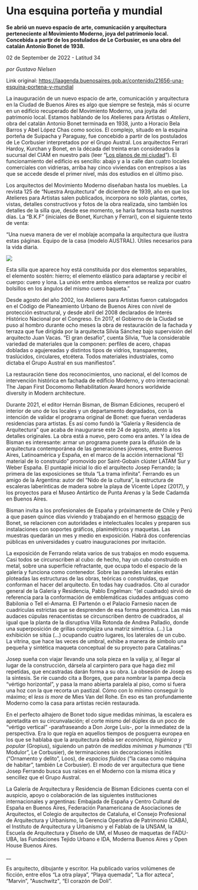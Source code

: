 # Una esquina porteña y mundial

**Se abrió un nuevo espacio de arte, comunicación y arquitectura perteneciente al Movimiento Moderno, joya del patrimonio local.  Concebida a partir de los postulados de Le Corbusier, es una obra del catalán Antonio Bonet de 1938.**

02 de September de 2022 - Latitud 34

_por Gustavo Nielsen_

Link original: https://laagenda.buenosaires.gob.ar/contenido/21656-una-esquina-portena-y-mundial



La inauguración de un nuevo espacio de arte, comunicación y arquitectura en la Ciudad de Buenos Aires es algo que siempre se festeja, más si ocurre en un edificio recuperado del Movimiento Moderno, una joyita del patrimonio local. Estamos hablando de los Atelieres para Artistas o *Ateliers*, obra del catalán Antonio Bonet terminada en 1938, junto a Horacio Bela Barros y Abel López Chas como socios. El complejo, situado en la esquina porteña de Suipacha y Paraguay, fue concebido a partir de los postulados de Le Corbusier interpretados por el Grupo Austral. Los arquitectos Ferrari Hardoy, Kurchan y Bonet, en la década del treinta eran considerados la sucursal del CIAM en nuestro país (leer “[Los planos de mi ciudad](https://laagenda.buenosaires.gob.ar/contenido/14908-los-planos-de-mi-ciudad?origin=Lupa)”). El funcionamiento del edificio es sencillo: abajo y a la calle dan cuatro locales comerciales con vidrieras, arriba hay cinco viviendas con entrepisos a las que se accede desde el primer nivel, más dos estudios en el último piso.




Los arquitectos del Movimiento Moderno diseñaban hasta los muebles. La revista 125 de “Nuestra Arquitectura” de diciembre de 1939, año en que los Atelieres para Artistas salen publicados, incorpora no solo plantas, cortes, vistas, detalles constructivos y fotos de la obra realizada, sino también los detalles de la silla que, desde ese momento, se haría famosa hasta nuestros días. La “B.K.F” (iniciales de Bonet, Kurchan y Ferrari), con el siguiente texto de venta:




“Una nueva manera de ver el moblaje acompaña la arquitectura que ilustra estas páginas. Equipo de la casa (modelo AUSTRAL). Útiles necesarios para la vida diaria.




![](https://cdn.feater.me/files/images/385942/4475e246-6ba8-4563-935b-35c12c4f0ee8.jpg)




Esta silla que aparece hoy está constituida por dos elementos separables, el elemento sostén: hierro; el elemento elástico para adaptarse y recibir el cuerpo: cuero y lona. La unión entre ambos elementos se realiza por cuatro bolsillos en los ángulos del mismo cuero baqueta.”




Desde agosto del año 2002, los Atelieres para Artistas fueron catalogados en el Código de Planeamiento Urbano de Buenos Aires con nivel de protección estructural, y desde abril del 2008 declarados de Interés Histórico Nacional por el Congreso. En 2017, el Gobierno de la Ciudad se puso al hombro durante ocho meses la obra de restauración de la fachada y terraza que fue dirigida por la arquitecta Silvia Sánchez bajo supervisión del arquitecto Juan Vacas. “El gran desafío”, cuenta Silvia, “fue la considerable variedad de materiales que la componen: perfiles de acero, chapas dobladas o agujereadas y distintos tipos de vidrios, transparentes, traslúcidos, circulares, etcétera. Todos materiales industriales, como dictaba el Grupo Austral en sus manifiestos”.




La restauración tiene dos reconocimientos, uno nacional, el del Icomos de intervención histórica en fachada de edificio Moderno, y otro internacional: The Japan First Docomomo Rehabilitation Award honors worldwide diversity in Modern architecture.




Durante 2021, el editor Hernán Bisman, de Bisman Ediciones, recuperó el interior de uno de los locales y un departamento degradados, con la intención de validar el programa original de Bonet: que fueran verdaderas residencias para artistas. Es así como fundó la “Galería y Residencia de Arquitectura” que acaba de inaugurarse este 24 de agosto, atento a los detalles originales. La obra está a nuevo, pero como era antes. Y la idea de Bisman es interesante: armar un programa puente para la difusión de la arquitectura contemporánea de las generaciones jóvenes, entre Buenos Aires, Latinoamérica y España, en el marco de la acción internacional “El material de lo construido” promovido por Saint-Gobain clúster LATAM Sur y Weber España. El puntapié inicial lo dio el arquitecto Josep Ferrando; la primera de las exposiciones se titula “La trama infinita”. Ferrando es un amigo de la Argentina: autor del “Nido de la cultura”, la estructura de escaleras laberínticas de madera sobre la playa de Vicente López (2017), y los proyectos para el Museo Antártico de Punta Arenas y la Sede Cadamda en Buenos Aires.




Bisman invita a los profesionales de España y próximamente de Chile y Perú a que pasen quince días viviendo y trabajando en el hermoso [espacio](https://milanesaconpapas.blogspot.com/2022/08/ateliers-para-artistas-albano-garcia.html) de Bonet, se relacionen con autoridades e intelectuales locales y preparen sus instalaciones con soportes gráficos, planimétricos y maquetas. Las muestras quedarán un mes y medio en exposición. Habrá dos conferencias públicas en universidades y cuatro inauguraciones por invitación.




La exposición de Ferrando relata varios de sus trabajos en modo esquema. Casi todos se circunscriben al cubo: de hecho, hay un cubo construido en metal, sobre una superficie refractante, que ocupa todo el espacio de la galería y funciona como contenedor. Sobre las paredes laterales están ploteadas las estructuras de las obras, teóricas o construidas, que conforman el hacer del arquitecto. En todas hay cuadrados. Cito al curador general de la Galería y Residencia, Pablo Engelman: “(el cuadrado) sirvió de referencia para la conformación de emblemáticas ciudades antiguas como Babilonia o Tell el-Amarna. El Partenón o el Palacio Farnesio nacen de cuadrículas estrictas que se desprenden de esa forma geométrica. Las más audaces cúpulas renacentistas se circunscriben dentro de cuadrados, al igual que la planta de la disruptiva Villa Rotonda de Andrea Palladio, donde una superposición de grillas complejiza una matriz simétrica. (…) La exhibición se sitúa (…) ocupando cuatro lugares, los laterales de un cubo. La vitrina, que hace las veces de umbral, exhibe a manera de símbolo una pequeña y sintética maqueta conceptual de su proyecto para Catalinas.”




Josep sueña con viajar llevando una sola pieza en la valija y, al llegar al lugar de la construcción, dársela al carpintero para que haga diez mil repetidas, que encastradas darán forma a su obra. La obsesión de Josep es la síntesis. Se ríe cuando cita a Borges, que para nombrar la pampa decía “vértigo horizontal”, y pasa la mano abierta paralela al piso, como si fuera una hoz con la que recorta un pastizal. Cómo con lo mínimo conseguir lo máximo; el *less is more* de Mies Van del Rohe. En eso es tan profundamente Moderno como la casa para artistas recién restaurada.




En el perfecto alhajero de Bonet todo sigue medidas mínimas, la escalera es apretadita en su circunvalación; el corte mismo del dúplex da un poco de “vértigo vertical” -parafraseando a Don Jorge Luis-, por la inmediatez de la perspectiva. Era lo que regía en aquellos tiempos de posguerra europea en los que se hablaba que la arquitectura debía ser *económica, higiénica y popular* (Gropius), siguiendo un patrón de *medidas mínimas y humanas* (“El Modulor”, Le Corbusier), de terminaciones sin decoraciones inútiles (“Ornamento y delito”, Loos), de *espacios fluidos* (“la casa como máquina de habitar”, también Le Corbusier). El modo de ver arquitectura que tiene Josep Ferrando busca sus raíces en el Moderno con la misma ética y sencillez que el Grupo Austral.




La Galería de Arquitectura y Residencia de Bisman Ediciones cuenta con el auspicio, apoyo o colaboración de las siguientes instituciones internacionales y argentinas: Embajada de España y Centro Cultural de España en Buenos Aires, Federación Panamericana de Asociaciones de Arquitectos, el Colegio de arquitectos de Cataluña, el Consejo Profesional de Arquitectura y Urbanismo, la Gerencia Operativa de Patrimonio (CABA), el Instituto de Arquitectura y Urbanismo y el Fablab de la UNSAM, la Escuela de Arquitectura y Diseño de UM, el Museo de maquetas de FADU-UBA, las Fundaciones Tejido Urbano e IDA, Moderna Buenos Aires y Open House Buenos Aires.




\_\_




Es arquitecto, dibujante y escritor. Ha publicado varios volúmenes de ficción, entre ellos “La otra playa”, “Playa quemada”, “La flor azteca”, “Marvin”, "Auschwitz", “El corazón de Doli”.



